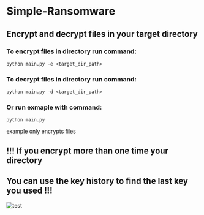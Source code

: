 # Simple-Ransomware
## Encrypt and decrypt files in your target directory
### To encrypt files in directory run command:
```
python main.py -e <target_dir_path>
```
### To decrypt files in directory run command:
```
python main.py -d <target_dir_path>
```
### Or run exmaple with command:
```
python main.py
```
example only encrypts files
## !!! If you encrypt more than one time your directory

## You can use the key history to find the last key you used !!!

![test](https://github.com/IsekaiCode/Simple-Ransomware/assets/109307799/2d20feae-494d-4fda-a884-36e020aeb9f8)
